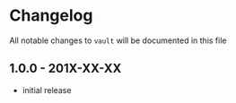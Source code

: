 # Changelog

All notable changes to `vault` will be documented in this file

## 1.0.0 - 201X-XX-XX

- initial release
